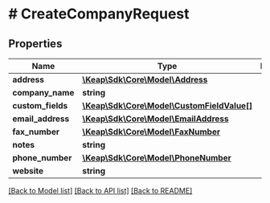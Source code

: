 # # CreateCompanyRequest

## Properties

Name | Type | Description | Notes
------------ | ------------- | ------------- | -------------
**address** | [**\Keap\Sdk\Core\Model\Address**](Address.md) |  | [optional]
**company_name** | **string** |  |
**custom_fields** | [**\Keap\Sdk\Core\Model\CustomFieldValue[]**](CustomFieldValue.md) |  | [optional]
**email_address** | [**\Keap\Sdk\Core\Model\EmailAddress**](EmailAddress.md) |  | [optional]
**fax_number** | [**\Keap\Sdk\Core\Model\FaxNumber**](FaxNumber.md) |  | [optional]
**notes** | **string** |  | [optional]
**phone_number** | [**\Keap\Sdk\Core\Model\PhoneNumber**](PhoneNumber.md) |  | [optional]
**website** | **string** |  | [optional]

[[Back to Model list]](../../README.md#models) [[Back to API list]](../../README.md#endpoints) [[Back to README]](../../README.md)
